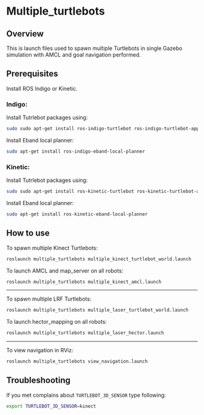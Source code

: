 # Multiple_turtlebots

## Overview
This is launch files used to spawn multiple Turtlebots in single Gazebo simulation with AMCL and goal navigation performed.

## Prerequisites

Install ROS Indigo or Kinetic.

### Indigo:
Install Tutrlebot packages using:
```sh
sudo sudo apt-get install ros-indigo-turtlebot ros-indigo-turtlebot-apps ros-indigo-turtlebot-interactions ros-indigo-turtlebot-simulator ros-indigo-kobuki-ftdi ros-indigo-rocon-remocon ros-indigo-rocon-qt-library ros-indigo-ar-track-alvar-msgs
```
Install Eband local planner:
```sh
sudo apt-get install ros-indigo-eband-local-planner
```

### Kinetic:

Install Tutrlebot packages using:
```sh
sudo sudo apt-get install ros-kinetic-turtlebot ros-kinetic-turtlebot-apps ros-kinetic-turtlebot-interactions ros-kinetic-turtlebot-simulator ros-kinetic-kobuki-ftdi ros-kinetic-ar-track-alvar-msgs
```
Install Eband local planner:
```sh
sudo apt-get install ros-kinetic-eband-local-planner
```

## How to use

To spawn multiple Kinect Turtlebots:
```sh
roslaunch multiple_turtlebots multiple_kinect_turtlebot_world.launch
```

To launch AMCL and map_server on all robots:
```sh
roslaunch multiple_turtlebots multiple_kinect_amcl.launch
```
---
To spawn multiple LRF Turtlebots:
```sh
roslaunch multiple_turtlebots multiple_laser_turtlebot_world.launch
```

To launch hector_mapping on all robots:
```sh
roslaunch multiple_turtlebots multiple_laser_hector.launch
```
----
To view navigation in RViz:
```sh 
roslaunch multiple_turtlebots view_navigation.launch
```

## Troubleshooting
If you met complains about `TURTLEBOT_3D_SENSOR` type following:
```sh
export TURTLEBOT_3D_SENSOR=kinect
```